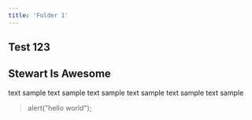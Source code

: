 ```yaml
---
title: 'Folder 1'
---
```


## Test 123
## Stewart Is Awesome

text sample text sample text sample text sample text sample text sample 


> alert("hello world");